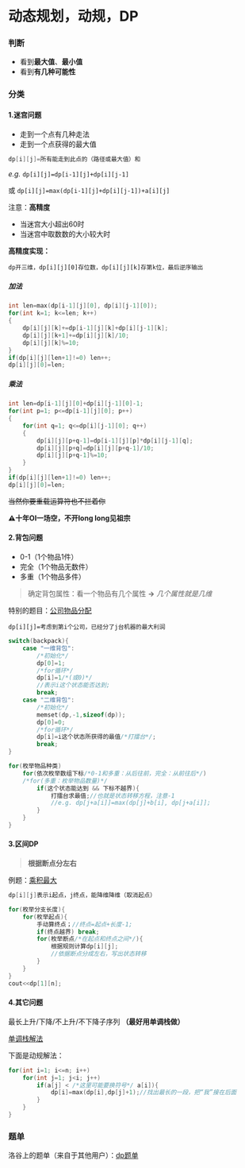 # 动态规划，动规，DP
### 判断
- 看到**最大值**、**最小值**
- 看到**有几种可能性**

### 分类
#### 1.迷宫问题
- 走到一个点有几种走法
- 走到一个点获得的最大值
```cpp
dp[i][j]=所有能走到此点的（路径或最大值）和
```
 _e.g._  ```dp[i][j]=dp[i-1][j]+dp[i][j-1]``` 
 
 或 ```dp[i][j]=max(dp[i-1][j]+dp[i][j-1])+a[i][j]```
 
注意：**高精度**
- 当迷宫大小超出60时
- 当迷宫中取数数的大小较大时

**高精度实现：**

```dp开三维，dp[i][j][0]存位数，dp[i][j][k]存第k位，最后逆序输出```

##### 加法
```cpp
int len=max(dp[i-1][j][0], dp[i][j-1][0]);
for(int k=1; k<=len; k++)
{
	dp[i][j][k]+=dp[i-1][j][k]+dp[i][j-1][k];
    dp[i][j][k+1]+=dp[i][j][k]/10;
    dp[i][j][k]%=10;
}
if(dp[i][j][len+1]!=0) len++;
dp[i][j][0]=len;
```
##### 乘法
```cpp
int len=dp[i-1][j][0]+dp[i][j-1][0]-1;
for(int p=1; p<=dp[i-1][j][0]; p++)
{
	for(int q=1; q<=dp[i][j-1][0]; q++)
    {
    	dp[i][j][p+q-1]=dp[i-1][j][p]*dp[i][j-1][q];
        dp[i][j][p+q]=dp[i][j][p+q-1]/10;
        dp[i][j][p+q-1]%=10;
	}
}
if(dp[i][j][len+1]!=0) len++;
dp[i][j][0]=len;
```
~~当然你要重载运算符也不拦着你~~

**⚠️十年OI一场空，不开long long见祖宗**

#### 2.背包问题
- 0-1（1个物品1件）
- 完全（1个物品无数件）
- 多重（1个物品多件）
> 确定背包属性：看一个物品有几个属性 **->** _几个属性就是几维_

特别的题目：[公司物品分配](https://www.luogu.com.cn/paste/p9yes1uf)

```dp[i][j]=考虑到第i个公司，已经分了j台机器的最大利润```

```cpp
switch(backpack){
	case "一维背包":
    	/*初始化*/
    	dp[0]=1;
        /*for循环*/
		dp[i]=1/*(或0)*/
		//表示i这个状态能否达到;
		break;
	case "二维背包":
    	/*初始化*/
    	memset(dp,-1,sizeof(dp));
        dp[0]=0;
        /*for循环*/
		dp[i]=i这个状态所获得的最值/*打擂台*/;
		break;
}
```

```cpp
for(枚举物品种类)
	for(依次枚举数组下标/*0-1和多重：从后往前，完全：从前往后*/)
	/*for(多重：枚举物品数量)*/
		if(这个状态能达到 && 下标不越界){
			打擂台求最值;//也就是状态转移方程，注意-1
            //e.g. dp[j+a[i]]=max(dp[j]+b[i], dp[j+a[i]];
        }
	}
}
```

#### 3.区间DP
> **根据断点分左右**

例题：[乘积最大](https://www.luogu.com.cn/paste/p4ansf1q)

```cpp
dp[i][j]表示i起点，j终点，能降维降维（取消起点）
```
```cpp
for(枚举分支长度){
	for(枚举起点){
		手动算终点；//终点=起点+长度-1;
        if(终点越界) break;
    	for(枚举断点/*在起点和终点之间*/){
      		根据规则计算dp[i][j];
            //依据断点分成左右，写出状态转移
    	}
    }
}
cout<<dp[1][n];
```
#### 4.其它问题
最长上升/下降/不上升/不下降子序列 **（最好用单调栈做）**

[单调栈解法](https://www.luogu.com.cn/paste/4d3xlele)

下面是动规解法：
```cpp
for(int i=1; i<=n; i++)
	for(int j=1; j<i; j++)
		if(a[j] < /*这里可能要换符号*/ a[i]){
			dp[i]=max(dp[i],dp[j]+1);//找出最长的一段，把“我”接在后面       
        }
    }  
}                            
```
### 题单
洛谷上的题单（来自于其他用户）：[dp题单](https://www.luogu.com.cn/training/1435)
